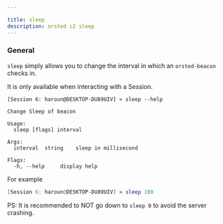 ```yaml
---

title: sleep
description: orsted c2 sleep
---
```


### General

`sleep` simply allows you to change the interval in which an `orsted-beacon` checks in.

It is only available when interacting with a Session.


```
[Session 6: haroun@DESKTOP-DU89UIV] » sleep --help

Change Sleep of beacon

Usage:
  sleep [flags] interval

Args:
  interval  string    sleep in millisecond

Flags:
  -h, --help     display help
```

For example

```powershell
[Session 6: haroun@DESKTOP-DU89UIV] » sleep 100
```

PS: It is recommended to NOT go down to `sleep 0` to avoid the server crashing.
